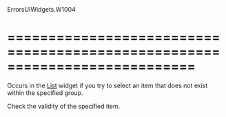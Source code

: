 <!--id-->ErrorsUIWidgets.W1004<!--/id-->
===========================================================================
===========================================================================

<!--shortDescription-->
Occurs in the [List](/Documentation/ApiReference/UI_Widgets/dxList/) widget if you try to select an item that does not exist within the specified group.
<!--/shortDescription-->

<!--fullDescription-->
Check the validity of the specified item.
<!--/fullDescription-->